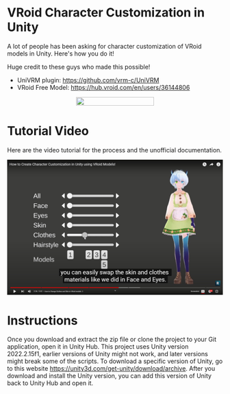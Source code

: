 # VRoid Character Customization in Unity
A lot of people has been asking for character customization of VRoid models in Unity. Here's how you do it!

Huge credit to these guys who made this possible!
- UniVRM plugin: https://github.com/vrm-c/UniVRM
- VRoid Free Model: https://hub.vroid.com/en/users/36144806

<p align="center"><img src="https://github.com/FFaUniHan/Unity_VRoid_Character_Customization/blob/main/Demo.gif" width=60% height=60%></p>


# Tutorial Video
Here are the video tutorial for the process and the unofficial documentation. 

[![Thumbnail!](https://github.com/FFaUniHan/Unity_VRoid_Character_Customization/blob/main/Video.jpg)](https://youtu.be/2miJLS6C_fY "How to Create Character Customization in Unity using VRoid Models")

# Instructions
Once you download and extract the zip file or clone the project to your Git application, open it in Unity Hub. This project uses Unity version 2022.2.15f1, earlier versions of Unity might not work, and later versions might break some of the scripts. To download a specific version of Unity, go to this website https://unity3d.com/get-unity/download/archive. After you download and install the Unity version, you can add this version of Unity back to Unity Hub and open it.
